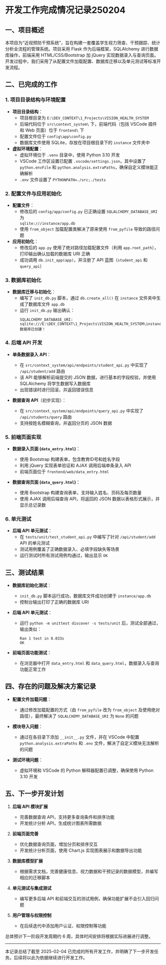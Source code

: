 

# 开发工作完成情况记录250204

## 一、项目概述

本项目为“近视预防干预系统”，旨在构建一套覆盖学生视力筛查、干预跟踪、统计分析全流程的管理系统。项目采用 Flask 作为后端框架，SQLAlchemy 进行数据库操作，前端采用 HTML/CSS/Bootstrap 加 jQuery 实现数据录入与查询页面。开发过程中，我们采用了从配置文件加载配置、数据库迁移以及单元测试等标准开发流程。

## 二、已完成的工作

### 1. 项目目录结构与环境配置
- **项目目录结构**：  
  - 项目根目录为 `E:\DEV_CONTEXT\1_Projects\VISION_HEALTH_SYSTEM`  
  - 后端代码位于 `src\context_system\` 下，前端代码（包括 VSCode 插件和 Web 页面）位于 `frontend\` 下  
  - 配置文件位于 `config\app\config.py`  
  - 数据库文件使用 SQLite，存放在项目根目录下的 `instance` 文件夹中  
- **虚拟环境配置**：  
  - 虚拟环境位于 `.venv` 目录中，使用 Python 3.10 开发  
  - VSCode 工作区设置已配置 `.vscode/settings.json`，其中设置了 `python.envFile` 和 `python.analysis.extraPaths`，确保自定义模块能正确解析  
  - `.env` 文件设置了 `PYTHONPATH=./src;./tests`

### 2. 配置文件与应用初始化
- **配置文件**：  
  - 修改后的 `config/app/config.py` 已正确设置 `SQLALCHEMY_DATABASE_URI` 为  
    `sqlite:///instance/app.db`  
  - 使用 `from_object` 加载配置类解决了原来使用 `from_pyfile` 导致的路径问题  
- **应用初始化**：  
  - 修改后的 `app.py` 使用了绝对路径加载配置文件（利用 `app.root_path`），打印输出确认加载的数据库 URI 正确  
  - 成功调用 `db.init_app(app)`，并注册了 API 蓝图（`student_api` 和 `query_api`）

### 3. 数据库初始化
- **数据库迁移与初始化**：  
  - 编写了 `init_db.py` 脚本，通过 `db.create_all()` 在 `instance` 文件夹中生成了数据库文件 `app.db`  
  - 运行 `init_db.py` 输出确认：  
    ```
    SQLALCHEMY_DATABASE_URI: sqlite:///E:\DEV_CONTEXT\1_Projects\VISION_HEALTH_SYSTEM\instance\app.db
    数据库已创建！
    ```

### 4. 后端 API 开发
- **单条数据录入 API**：  
  - 在 `src/context_system/api/endpoints/student_api.py` 中实现了 `/api/student/add` 路由  
  - 该 API 能够解析前端提交的 JSON 数据，进行基本的字段校验，并使用 SQLAlchemy 将学生数据写入数据库  
  - 出现错误时进行回滚，并返回错误信息

- **数据查询 API**（初步实现）：  
  - 在 `src/context_system/api/endpoints/query_api.py` 中实现了 `/api/students/query` 路由  
  - 支持按姓名模糊查询，并返回分页的 JSON 数据

### 5. 前端页面实现
- **数据录入页面 (`data_entry.html`)**：  
  - 使用 Bootstrap 构建表单，包含教育ID号和姓名字段  
  - 利用 jQuery 实现表单验证和 AJAX 调用后端单条录入 API  
  - 前端页面位于 `frontend/web/data_entry.html`

- **数据查询页面 (`data_query.html`)**：  
  - 使用 Bootstrap 构建查询表单，支持输入姓名、页码及每页数量  
  - 使用 AJAX 调用后端查询 API，将返回的 JSON 数据以表格形式展示，并显示总记录数

### 6. 单元测试
- **后端 API 单元测试**：  
  - 在 `tests/unit/test_student_api.py` 中编写了针对 `/api/student/add` API 的单元测试  
  - 测试用例覆盖了正确数据录入、必填字段缺失等场景  
  - 运行测试时所有测试用例均通过，输出显示 `OK`

## 三、测试结果

- **数据库初始化测试**：  
  - `init_db.py` 脚本运行成功，数据库文件成功创建于 `instance/app.db`  
  - 控制台输出打印了正确的数据库 URI

- **后端 API 单元测试**：  
  - 运行 `python -m unittest discover -s tests/unit` 后，测试全部通过，输出类似：
    ```
    Ran 1 test in 0.033s
    OK
    ```

- **前端页面功能测试**：  
  - 在浏览器中打开 `data_entry.html` 和 `data_query.html`，数据录入与查询功能正常工作

## 四、存在的问题及解决方案记录

- **配置文件加载问题**：  
  - 通过修改加载配置的方式（由 `from_pyfile` 改为 `from_object` 及使用绝对路径），最终解决了 `SQLALCHEMY_DATABASE_URI` 为 `None` 的问题

- **模块导入问题**：  
  - 通过在各目录下添加 `__init__.py` 文件，并在 VSCode 中配置 `python.analysis.extraPaths` 和 `.env` 文件，解决了自定义模块无法解析的问题

- **测试环境问题**：  
  - 虚拟环境和 VSCode 的 Python 解释器配置已调整，确保使用 Python 3.10 开发

## 五、下一步开发计划

1. **后端 API 模块扩展**  
   - 完善数据查询 API，支持更多查询条件和排序功能  
   - 开发统计分析 API，生成统计图表所需数据

2. **前端页面完善**  
   - 优化数据查询页面，增加分页和排序交互  
   - 开发统计分析页面，使用 Chart.js 实现图表展示和数据导出功能

3. **数据库模型扩展**  
   - 根据需求文档，完善健康信息、视力数据和干预记录的数据模型，并编写相应的迁移脚本

4. **单元测试与集成测试**  
   - 编写更多后端 API 和前端交互的测试用例，确保功能扩展不会引入回归问题

5. **用户管理与权限控制**  
   - 在后续迭代中添加用户认证、权限控制等功能

总体预计下一阶段开发周期约 6 周，具体时间安排将根据实际进展进行调整。

---

本记录总结了截至 2025-02-04 已完成的所有开发工作，并明确了下一步开发任务。后续将以此为依据继续进行开发工作。